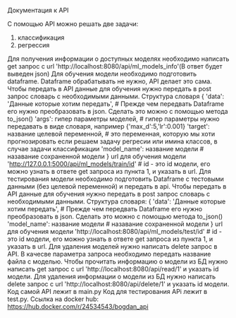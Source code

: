 Документация к API 

С помощью API можно решать две задачи:
1) классификация
2) регрессия

Для получения информации о доступных моделях необходимо написать get запрос c url 'http://localhost:8080/api/ml_models_info'(В ответ будет выведен json)
Для обучения модели необходимо подготовить dataframe. Dataframe обрабатывать не нужно, API делает это сама. Чтобы передать в API данные для обучения нужно передать в post запрос словарь с необходимыми данными. Структура словаря { 'data': 'Данные которые хотим передать', # Прежде чем передвать Dataframe его нужно преобразовать в json. Сделать это можно с помощью метода to_json() 'args': гипер параметры моделей, # гипер параметры нужно передавать в виде словаря, например {'max_d':5,'lr':0.001} 'target': название целевой переменной, # это переменная, которую мы хоти прогнозировать если решаем задачу регресии или имина классов, в случае задачи классификации 'model_name': название модели # назавание сохраненной модели } url для обучения модели 'http://127.0.0.1:5000/api/ml_models/train/id' # id - это id модели, его можно узнать в ответе get запроса из пункта 1, и указать в url.
Для тестирования модели необходимо подготовить Dataframe с тестовыми данными (без целевой переменной) и передать в api. Чтобы передать в API данные для обучения нужно передать в post запрос словарь с необходимыми данными. Структура словаря: { 'data': 'Данные которые хотим передать', # Прежде чем передвать Dataframe его нужно преобразовать в json. Сделать это можно с помощью метода to_json() 'model_name': название модели # назавание сохраненной модели } url для обучения модели 'http://localhost:8080/api/ml_models/test/id' # id - это id модели, его можно узнать в ответе get запроса из пункта 1, и указать в url.
Для удаления моделей нужно написать delete запрос в API. В качесве параметра запроса необходимо передать название файла с моделью.
Чтобы прочитать информацию о модели из БД нужно написать get запрос с url 'http://localhost:8080/api/read/1' и указать id модели.
Для удаления информации о модели из БД нужно написать delete запрос с url 'http://localhost:8080/api/delete/1' и указать id модели.
Код самой API лежит в main.py Код для тестирования APi лежит в test.py.
Ссылка на docker hub: https://hub.docker.com/r/24534543/bogdan_api
